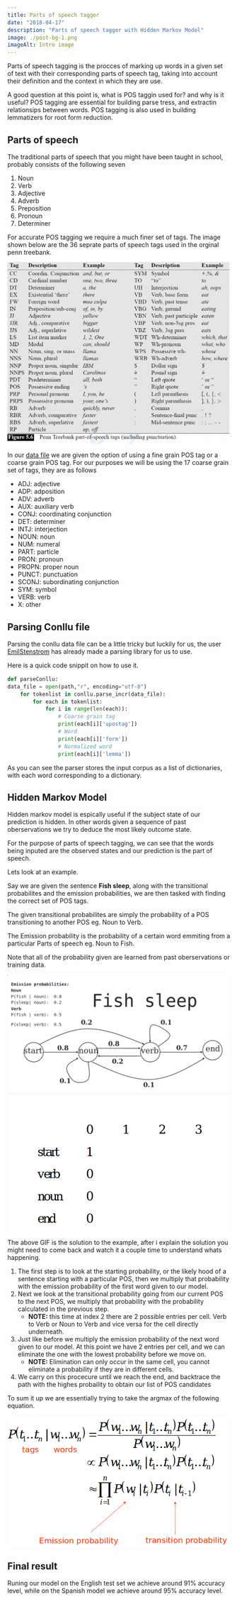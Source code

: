 ```yaml
---
title: Parts of speech tagger
date: "2018-04-17"
description: "Parts of speech tagger with Hidden Markov Model"
image: ./post-bg-1.png
imageAlt: Intro image
---
```


Parts of speech tagging is the procces of marking up words in a given set of text 
with their corresponding parts of speech tag, taking into account their definition 
and the context in which they are use.

A good question at this point is, what is POS taggin used for? and why is it useful?
POS tagging are essential for building parse tress, and extractin relationsips 
between words. POS tagging is also used in building lemmatizers for root form 
reduction. 

## Parts of speech
The traditional parts of speech that you might have been taught in school, probably 
consists of the following seven

1. Noun
2. Verb
3. Adjective
4. Adverb
5. Preposition
6. Pronoun
7. Determiner

For accurate POS tagging we require a much finer set of tags. The image shown below 
are the 36 seprate parts of speech tags used in the orginal penn treebank.

![Penn treebank parts of speech tags](./pennPOS.png)

In our <a href="https://github.com/DWShuo/posTagger/tree/master/data" target = "_blank">data file</a> we are given the option of using a fine grain POS tag or a coarse 
grain POS tag. For our purposes we will be using the 17 coarse grain set of tags, 
they are as follows 

- ADJ: adjective
- ADP: adposition
- ADV: adverb
- AUX: auxiliary verb
- CONJ: coordinating conjunction
- DET: determiner
- INTJ: interjection
- NOUN: noun
- NUM: numeral
- PART: particle
- PRON: pronoun
- PROPN: proper noun
- PUNCT: punctuation
- SCONJ: subordinating conjunction
- SYM: symbol
- VERB: verb
- X: other

## Parsing Conllu file
Parsing the conllu data file can be a little tricky but luckily for us, the user <a href="https://github.com/EmilStenstrom/conllu" target = "_blank">EmilStenstrom</a> has
already made a parsing library for us to use.

Here is a quick code snippit on  how to use it. 
```python
def parseConllu:
data_file = open(path,"r", encoding="utf-8")
    for tokenlist in conllu.parse_incr(data_file):
        for each in tokenlist:
            for i in range(len(each)):
                # Coarse grain tag
                print(each[i]['upostag'])
                # Word
                print(each[i]['form'])
                # Normalized word
                print(each[i]['lemma'])
```
As you can see the parser stores the input corpus as a list of dictionaries, with 
each word corresponding to a dictionary.

## Hidden Markov Model
Hidden markov model is espically useful if the subject state of our prediction is 
hidden. In other words given a sequence of past oberservations we try to deduce the 
most likely outcome state.

For the purpose of parts of speech tagging, we can see that the words being inputed 
are the observed states and our prediction is the part of speech.

Lets look at an example.

Say we are given the sentence **Fish sleep**, along with the transitional probabilites 
and the emission probabilities, we are then tasked with finding the correct set of 
POS tags.

The given transitional probabilites are simply the probability of a POS transitioning
to another POS eg. Noun to Verb.

The Emission probability is the probability of a certain word emmiting from a 
particular Parts of speech eg. Noun to Fish.

Note that all of the probability given are learned from past oberservations or 
training data. 

![Fish sleep Markov chain](./fishsleep.png)
<img src="./solve.gif" alt="drawing" width="600"/>

The above GIF is the solution to the example, after i explain the solution you 
might need to come back and watch it a couple time to understand whats happening.

1. The first step is to look at the starting probability, or the likely hood of a sentence starting with a particular POS, then we multiply that probability with the emission probability of the first word given to our model.
2. Next we look at the transitional probability going from our current POS to the next POS, we multiply that probability with the probability calculated in the previous step.
    - **NOTE:** this time at index 2 there are 2 possible entries per cell. Verb to Verb or Noun to Verb and vice versa for the cell directly underneath.
3. Just like before we multiply the emission probability of the next word given to our model. At this point we have 2 entries per cell, and we can eliminate the one with the lowest probability before we move on.
    - **NOTE:** Elimination can only occur in the same cell, you cannot eliminate a probability if they are in different cells.
4. We carry on this procecure until we reach the end, and backtrace the path with the highes probaility to obtain our list of POS candidates

To sum it up we are essentially trying to take the argmax of the following equation.

![Argmax equation](./math.png)

## Final result
Runing our model on the English test set we achieve around 91% accuracy level, while
on the Spanish model we achieve around 95% accuracy level.
